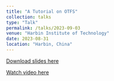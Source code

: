 ```yaml
---
title: "A Tutorial on OTFS"
collection: talks
type: "Talk"
permalink: /talks/2023-09-03
venue: "Harbin Institute of Technology"
date: 2023-08-31
location: "Harbin, China"
---
```


[Download slides here](https://gongzijun-github.github.io/Information%20Fusion.pdf)

[Watch video here](https://www.bilibili.com/video/BV1wN4y1X7a7/?spm_id_from=333.999.0.0)
